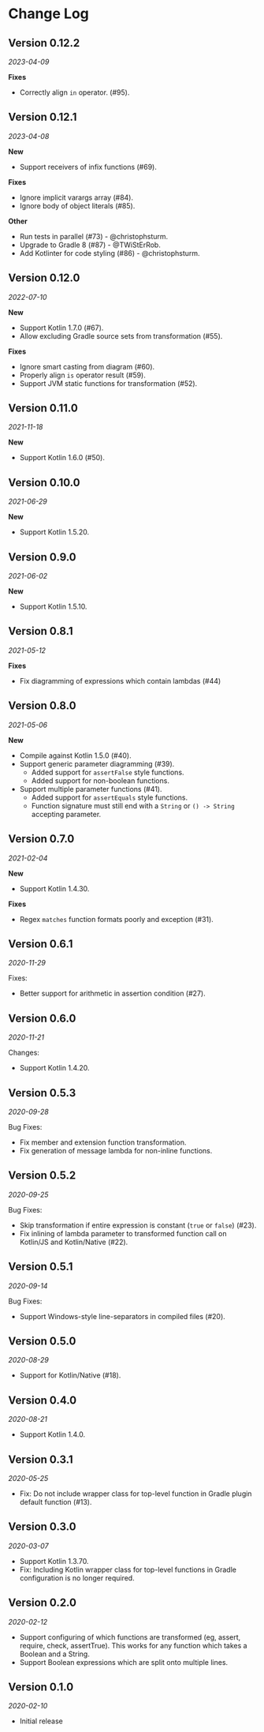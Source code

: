 Change Log
==========

## Version 0.12.2

_2023-04-09_

**Fixes**
* Correctly align `in` operator. (#95).

## Version 0.12.1

_2023-04-08_

**New**
* Support receivers of infix functions (#69).

**Fixes**
* Ignore implicit varargs array (#84).
* Ignore body of object literals (#85).

**Other**
* Run tests in parallel (#73) - @christophsturm.
* Upgrade to Gradle 8 (#87) - @TWiStErRob.
* Add Kotlinter for code styling (#86) - @christophsturm.

## Version 0.12.0

_2022-07-10_

**New**
* Support Kotlin 1.7.0 (#67).
* Allow excluding Gradle source sets from transformation (#55).

**Fixes**
* Ignore smart casting from diagram (#60).
* Properly align `is` operator result (#59).
* Support JVM static functions for transformation (#52).

## Version 0.11.0

_2021-11-18_

**New**
* Support Kotlin 1.6.0 (#50).

## Version 0.10.0

_2021-06-29_

**New**
* Support Kotlin 1.5.20.

## Version 0.9.0

_2021-06-02_

**New**
* Support Kotlin 1.5.10.

## Version 0.8.1

_2021-05-12_

**Fixes**
* Fix diagramming of expressions which contain lambdas (#44)

## Version 0.8.0

_2021-05-06_

**New**
* Compile against Kotlin 1.5.0 (#40).
* Support generic parameter diagramming (#39).
  * Added support for `assertFalse` style functions.
  * Added support for non-boolean functions.
* Support multiple parameter functions (#41).
  * Added support for `assertEquals` style functions.
  * Function signature must still end with a `String` or `() -> String` accepting parameter.

## Version 0.7.0

_2021-02-04_

**New**
* Support Kotlin 1.4.30.

**Fixes**
* Regex `matches` function formats poorly and exception (#31).

## Version 0.6.1

_2020-11-29_

Fixes:
 * Better support for arithmetic in assertion condition (#27).

## Version 0.6.0

_2020-11-21_

Changes:
 * Support Kotlin 1.4.20.

## Version 0.5.3

_2020-09-28_

Bug Fixes:
 * Fix member and extension function transformation.
 * Fix generation of message lambda for non-inline functions.

## Version 0.5.2

_2020-09-25_

Bug Fixes:
 * Skip transformation if entire expression is constant (`true` or `false`)
   (#23).
 * Fix inlining of lambda parameter to transformed function call on Kotlin/JS
   and Kotlin/Native (#22).

## Version 0.5.1

_2020-09-14_

Bug Fixes:
 * Support Windows-style line-separators in compiled files (#20).

## Version 0.5.0

_2020-08-29_

 * Support for Kotlin/Native (#18).

## Version 0.4.0

_2020-08-21_

 * Support Kotlin 1.4.0.
 
## Version 0.3.1

_2020-05-25_

 * Fix: Do not include wrapper class for top-level function in Gradle plugin
   default function (#13).

## Version 0.3.0

_2020-03-07_

 * Support Kotlin 1.3.70.
 * Fix: Including Kotlin wrapper class for top-level functions in Gradle
   configuration is no longer required.

## Version 0.2.0

_2020-02-12_

 * Support configuring of which functions are transformed (eg, assert, require,
   check, assertTrue). This works for any function which takes a Boolean and a
   String. 
 * Support Boolean expressions which are split onto multiple lines.

## Version 0.1.0

_2020-02-10_

 * Initial release
